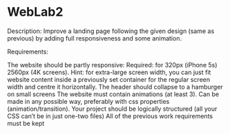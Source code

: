 # WebLab2

Description: Improve a landing page following the given design (same as previous) by adding full responsiveness and some animation.

Requirements:

The website should be partly responsive:
Required: for 320px (iPhone 5s)  2560px (4K screens).
Hint: for extra-large screen width, you can just fit website content inside a previously set container for the regular screen width and centre it horizontally.
The header should collapse to a hamburger on small screens
The website must contain animations (at least 3). Can be made in any possible way, preferably with css properties (animation/transition).
Your project should be logically structured (all your CSS can’t be in just one-two files)
All of the previous work requirements must be kept